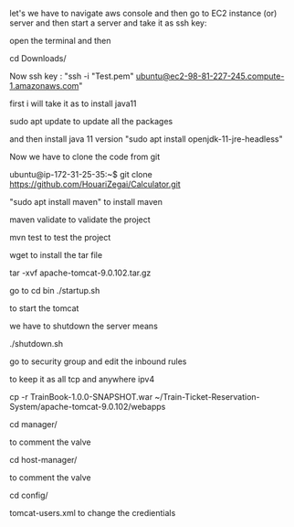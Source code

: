 let's we have to navigate aws console and then go to  EC2 instance (or) server
and then start a server and take it as ssh key:

open the terminal and then 

cd Downloads/

Now ssh key : "ssh -i "Test.pem" ubuntu@ec2-98-81-227-245.compute-1.amazonaws.com"

first i will take it as to install java11

sudo apt update         to update all the packages

and then install java 11 version "sudo apt install openjdk-11-jre-headless"

Now we have to clone the code from git

ubuntu@ip-172-31-25-35:~$ git clone https://github.com/HouariZegai/Calculator.git


"sudo apt install maven" to install maven

maven validate   to validate the project 

mvn test          to test the project

wget <link> to install the tar file

tar -xvf  apache-tomcat-9.0.102.tar.gz

go to cd bin
./startup.sh

to start the tomcat

we have to shutdown the server means 

./shutdown.sh

go to security group and edit the inbound rules

to keep it as all tcp  and anywhere ipv4

cp -r TrainBook-1.0.0-SNAPSHOT.war ~/Train-Ticket-Reservation-System/apache-tomcat-9.0.102/webapps

cd manager/

to comment the valve

cd host-manager/

to comment the valve

cd config/

 tomcat-users.xml    to change the credientials

 

 














